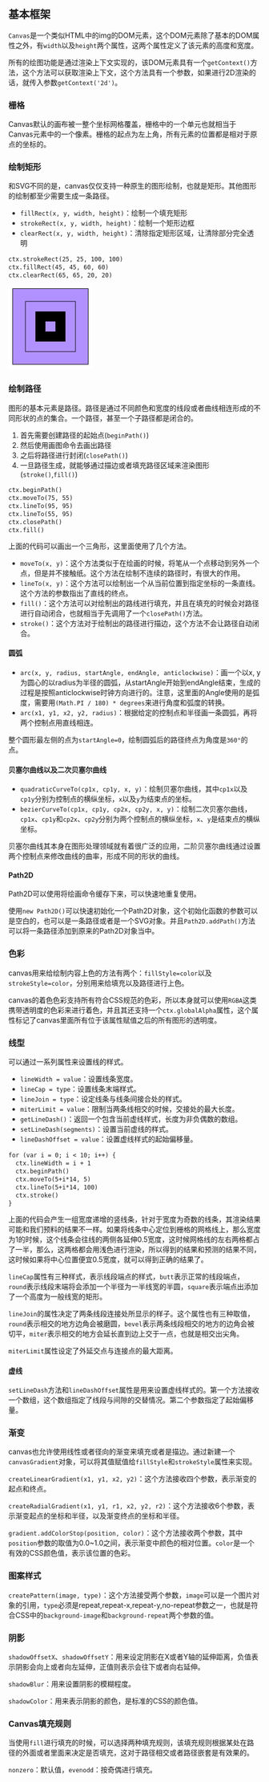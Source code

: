 ## 基本框架

`Canvas`是一个类似HTML中的img的DOM元素，这个DOM元素除了基本的DOM属性之外，有`width`以及`height`两个属性，这两个属性定义了该元素的高度和宽度。

所有的绘图功能是通过渲染上下文实现的，该DOM元素具有一个`getContext()`方法，这个方法可以获取渲染上下文，这个方法具有一个参数，如果进行2D渲染的话，就传入参数`getContext('2d')`。

### 栅格

Canvas默认的画布被一整个坐标网格覆盖，栅格中的一个单元也就相当于Canvas元素中的一个像素。栅格的起点为左上角，所有元素的位置都是相对于原点的坐标的。

### 绘制矩形

和SVG不同的是，canvas仅仅支持一种原生的图形绘制，也就是矩形。其他图形的绘制都至少需要生成一条路径。

* `fillRect(x, y, width, height)`：绘制一个填充矩形
* `strokeRect(x, y, width, height)`：绘制一个矩形边框
* `clearRect(x, y, width, height)`：清除指定矩形区域，让清除部分完全透明

```
ctx.strokeRect(25, 25, 100, 100)
ctx.fillRect(45, 45, 60, 60)
ctx.clearRect(65, 65, 20, 20)
```
![An hybrid rect](./resources/rect.png "An hybrid rect")

### 绘制路径

图形的基本元素是路径。路径是通过不同颜色和宽度的线段或者曲线相连形成的不同形状的点的集合。一个路径，甚至一个子路径都是闭合的。

1. 首先需要创建路径的起始点(`beginPath()`)
2. 然后使用画图命令去画出路径
3. 之后将路径进行封闭(`closePath()`)
4. 一旦路径生成，就能够通过描边或者填充路径区域来渲染图形(`stroke()`,`fill()`)

```
ctx.beginPath()
ctx.moveTo(75, 55)
ctx.lineTo(95, 95)
ctx.lineTo(55, 95)
ctx.closePath()
ctx.fill()
```

上面的代码可以画出一个三角形，这里面使用了几个方法。

* `moveTo(x, y)`：这个方法类似于在绘画的时候，将笔从一个点移动到另外一个点，但是并不接触纸。这个方法在绘制不连续的路径时，有很大的作用。
* `lineTo(x, y)`：这个方法可以绘制出一个从当前位置到指定坐标的一条直线。这个方法的参数指出了直线的终点。
* `fill()`：这个方法可以对绘制出的路线进行填充，并且在填充的时候会对路径进行自动闭合，也就相当于先调用了一个`closePath()`方法。
* `stroke()`：这个方法对于绘制出的路径进行描边，这个方法不会让路径自动闭合。

#### 圆弧

* `arc(x, y, radius, startAngle, endAngle, anticlockwise)`：画一个以x, y为圆心的以radius为半径的圆弧，从startAngle开始到endAngle结束，生成的过程是按照anticlockwise时钟方向进行的。注意，这里面的Angle使用的是弧度，需要用`(Math.PI / 180) * degrees`来进行角度和弧度的转换。
* `arc(x1, y1, x2, y2, radius)`：根据给定的控制点和半径画一条圆弧，再将两个控制点用直线相连。

整个圆形最左侧的点为`startAngle=0`，绘制圆弧后的路径终点为角度是`360°`的点。

#### 贝塞尔曲线以及二次贝塞尔曲线

* `quadraticCurveTo(cp1x, cp1y, x, y)`：绘制贝塞尔曲线，其中`cp1x`以及`cp1y`分别为控制点的横纵坐标，`x`以及`y`为结束点的坐标。
* `bezierCurveTo(cp1x, cp1y, cp2x, cp2y, x, y)`：绘制二次贝塞尔曲线，`cp1x`、`cp1y`和`cp2x`、`cp2y`分别为两个控制点的横纵坐标，`x`、`y`是结束点的横纵坐标。

贝塞尔曲线其本身在图形处理领域就有着很广泛的应用，二阶贝塞尔曲线通过设置两个控制点来修改曲线的曲率，形成不同的形状的曲线。

#### Path2D

Path2D可以使用将绘画命令缓存下来，可以快速地重复使用。

使用`new Path2D()`可以快速初始化一个Path2D对象，这个初始化函数的参数可以是空白的，也可以是一条路径或者是一个SVG对象。并且`Path2D.addPath()`方法可以将一条路径添加到原来的Path2D对象当中。

### 色彩

canvas用来给绘制内容上色的方法有两个：`fillStyle=color`以及`strokeStyle=color`，分别用来给填充以及路径进行上色。

canvas的着色色彩支持所有符合CSS规范的色彩，所以本身就可以使用`RGBA`这类携带透明度的色彩来进行着色，并且其还支持一个`ctx.globalAlpha`属性，这个属性标记了canvas里面所有位于该属性赋值之后的所有图形的透明度。

### 线型

可以通过一系列属性来设置线的样式。

* `lineWidth = value`：设置线条宽度。
* `lineCap = type`：设置线条末端样式。
* `lineJoin = type`：设定线条与线条间接合处的样式。
* `miterLimit = value`：限制当两条线相交的时候，交接处的最大长度。
* `getLineDash()`：返回一个包含当前虚线样式，长度为非负偶数的数组。
* `setLineDash(segments)`：设置当前虚线的样式。
* `lineDashOffset = value`：设置虚线样式的起始偏移量。

```
for (var i = 0; i < 10; i++) {
  ctx.lineWidth = i + 1
  ctx.beginPath()
  ctx.moveTo(5+i*14, 5)
  ctx.lineTo(5+i*14, 100)
  ctx.stroke()
}
```

上面的代码会产生一组宽度递增的竖线条，针对于宽度为奇数的线条，其渲染结果可能和我们预料的结果不一样。如果将线条中心定位到栅格的网格线上，那么宽度为1的时候，这个线条会往线的两侧各延伸0.5宽度，这时候网格线的左右两格都占了一半，那么，这两格都会用浅色进行渲染，所以得到的结果和预测的结果不同，这时候如果将中心位置便宜0.5宽度，就可以得到正确的结果了。

`lineCap`属性有三种样式，表示线段端点的样式，`butt`表示正常的线段端点，`round`表示线段末端将会添加一个半径为一半线宽的半圆，`square`表示端点出添加了一个高度为一般线宽的矩形。

`lineJoin`的属性决定了两条线段连接处所显示的样子。这个属性也有三种取值，`round`表示相交的地方边角会被磨圆，`bevel`表示两条线段相交的地方的边角会被切平，`miter`表示相交的地方会延长直到边上交于一点，也就是相交出尖角。

`miterLimit`属性设定了外延交点与连接点的最大距离。

#### 虚线

`setLineDash`方法和`lineDashOffset`属性是用来设置虚线样式的。第一个方法接收一个数组，这个数组指定了线段与间隙的交替情况。第二个参数指定了起始偏移量。

### 渐变

canvas也允许使用线性或者径向的渐变来填充或者是描边。通过新建一个`canvasGradient`对象，可以将其值赋值给`fillStyle`和`strokeStyle`属性来实现。

`createLinearGradient(x1, y1, x2, y2)`：这个方法接收四个参数，表示渐变的起点和终点。

`createRadialGradient(x1, y1, r1, x2, y2, r2)`：这个方法接收6个参数，表示渐变起点的坐标和半径，以及渐变终点的坐标和半径。

`gradient.addColorStop(position, color)`：这个方法接收两个参数，其中`position`参数的取值为0.0~1.0之间，表示渐变中颜色的相对位置。`color`是一个有效的CSS颜色值，表示该位置的色彩。

### 图案样式

`createPattern(image, type)`：这个方法接受两个参数，`image`可以是一个图片对象的引用，`type`必须是repeat,repeat-x,repeat-y,no-repeat参数之一，也就是符合CSS中的`background-image`和`background-repeat`两个参数的值。

### 阴影

`shadowOffsetX`、`shadowOffsetY`：用来设定阴影在X或者Y轴的延伸距离，负值表示阴影会向上或者向左延伸，正值则表示会往下或者向右延伸。

`shadowBlur`：用来设置阴影的模糊程度。

`shadowColor`：用来表示阴影的颜色，是标准的CSS的颜色值。

### Canvas填充规则

当使用`fill`进行填充的时候，可以选择两种填充规则，该填充规则根据某处在路径的外面或者里面来决定是否填充，这对于路径相交或者路径嵌套是有效果的。

`nonzero`：默认值，`evenodd`：按奇偶进行填充。